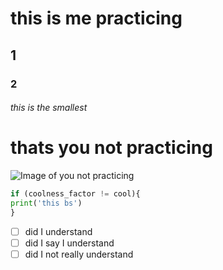 # this is me practicing
## 1
### 2
###### this is the smallest 
# thats you not practicing

![Image of you not practicing](https://external-content.duckduckgo.com/iu/?u=https%3A%2F%2Ftse3.mm.bing.net%2Fth%3Fid%3DOIP.0PJ1y3nGtRKzAfEucvi4mQHaEr%26pid%3DApi&f=1&ipt=654cdaa8e3b95c7eea2e5cae756e172704d32f5ad537b2d8970759099f5a54b7&ipo=images)

```python
if (coolness_factor != cool){
print('this bs')
}
```
- [ ] did I understand
- [ ] did I say I understand
- [ ] did I not really understand
